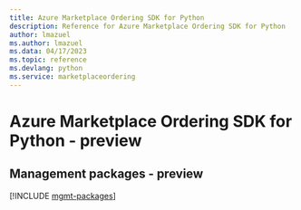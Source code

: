 ```yaml
---
title: Azure Marketplace Ordering SDK for Python
description: Reference for Azure Marketplace Ordering SDK for Python
author: lmazuel
ms.author: lmazuel
ms.data: 04/17/2023
ms.topic: reference
ms.devlang: python
ms.service: marketplaceordering
---
```

# Azure Marketplace Ordering SDK for Python - preview

## Management packages - preview
[!INCLUDE [mgmt-packages](marketplace-ordering-mgmt-index.md)]